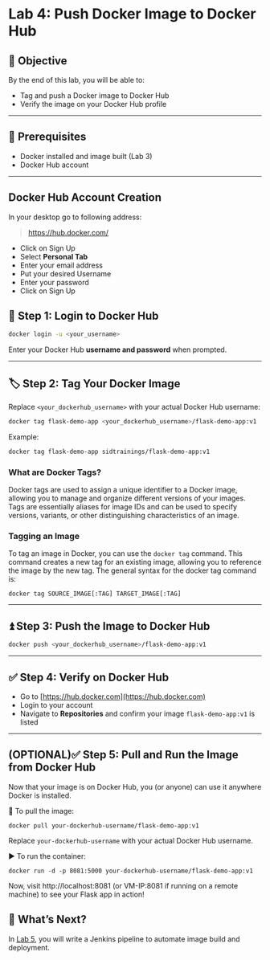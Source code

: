 # Lab 4: Push Docker Image to Docker Hub

## 🧠 Objective
By the end of this lab, you will be able to:
- Tag and push a Docker image to Docker Hub
- Verify the image on your Docker Hub profile

---

## 🔧 Prerequisites
- Docker installed and image built (Lab 3)
- Docker Hub account

---
## Docker Hub Account Creation
In your desktop go to following address:
> https://hub.docker.com/
- Click on Sign Up
- Select **Personal Tab**
- Enter your email address
- Put your desired Username
- Enter your password
- Click on Sign Up

## 👤 Step 1: Login to Docker Hub
```bash
docker login -u <your_username>
```
Enter your Docker Hub **username and password** when prompted.

---

## 🏷️ Step 2: Tag Your Docker Image
Replace `<your_dockerhub_username>` with your actual Docker Hub username:
```bash
docker tag flask-demo-app <your_dockerhub_username>/flask-demo-app:v1
```

Example:
```bash
docker tag flask-demo-app sidtrainings/flask-demo-app:v1
```

### What are Docker Tags?
Docker tags are used to assign a unique identifier to a Docker image, allowing you to manage and organize different versions of your images. Tags are essentially aliases for image IDs and can be used to specify versions, variants, or other distinguishing characteristics of an image.

### Tagging an Image

To tag an image in Docker, you can use the ```docker tag``` command. This command creates a new tag for an existing image, allowing you to reference the image by the new tag. The general syntax for the docker tag command is:
```
docker tag SOURCE_IMAGE[:TAG] TARGET_IMAGE[:TAG]
```

---

## ⏫ Step 3: Push the Image to Docker Hub
```bash
docker push <your_dockerhub_username>/flask-demo-app:v1
```

---

## ✅ Step 4: Verify on Docker Hub
- Go to [https://hub.docker.com](https://hub.docker.com)
- Login to your account
- Navigate to **Repositories** and confirm your image `flask-demo-app:v1` is listed

---
## (OPTIONAL)✅ Step 5: Pull and Run the Image from Docker Hub
Now that your image is on Docker Hub, you (or anyone) can use it anywhere Docker is installed.

🔽 To pull the image:
```
docker pull your-dockerhub-username/flask-demo-app:v1
```
Replace ```your-dockerhub-username``` with your actual Docker Hub username.

▶️ To run the container:
```
docker run -d -p 8081:5000 your-dockerhub-username/flask-demo-app:v1
```
Now, visit http://localhost:8081 (or VM-IP:8081 if running on a remote machine) to see your Flask app in action!

## 🚀 What’s Next?
In [Lab 5](./lab5/lab5.md), you will write a Jenkins pipeline to automate image build and deployment.
